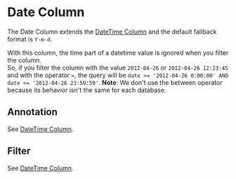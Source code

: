 Date Column
===========

The Date Column extends the [DateTime Column](datetime_column.md) and the default fallback format is `Y-m-d`.

With this column, the time part of a datetime value is ignored when you filter the column.  
So, if you filter the column with the value `2012-04-26` or `2012-04-26 12:23:45` and with the operator `=`, the query will be `date >= '2012-04-26 0:00:00' AND date <= '2012-04-26 23:59:59'`.
**Note**: We don't use the between operator because its behavior isn't the same for each database.


## Annotation

See [DateTime Column](datetime_column.md#annotation).

## Filter

See [DateTime Column](datetime_column.md#filter).
